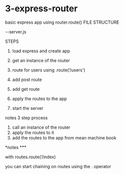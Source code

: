 # 3-express-router

basic express app using router.route() 
FILE STRUCTURE

--server.js

STEPS

1. load express and create app

2. get an instance of the router

3. route for users using .route(‘/users')

4. add post route

5. add get route

6. apply the routes to the app

7. start the server

notes 3 step process

1. call an instance of the router
2. apply the routes to it
3. add the routes to the app
from mean machine book



*notes ***

with routes.route(‘/index)

you can start chaining on routes using the . operator
